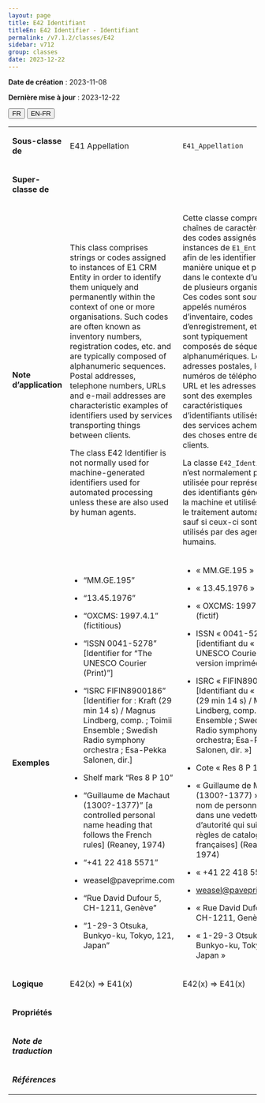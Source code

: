 ```yaml
---
layout: page
title: E42 Identifiant
titleEn: E42 Identifier - Identifiant
permalink: /v7.1.2/classes/E42
sidebar: v712
group: classes
date: 2023-12-22
---
```


**Date de création** : 2023-11-08

**Dernière mise à jour** : 2023-12-22

<div class="lang-buttons">
 <button id="fr" class="activate">FR</button>
 <button id="en-fr">EN-FR</button>
</div>

<table>
<tbody>
<tr>
<td><p><strong>Sous-classe de</strong></p></td>
<td class="en">
<p>E41 Appellation</p>
</td>
<td>
<p><code class="language-plaintext highlighter-rouge">E41_Appellation</code></p>
</td>
</tr>
<tr>
<td><p><strong>Super-classe de</strong></p></td>
<td class="en">
</td>
<td>
</td>
</tr>
<tr>
<td><p><strong>Note d’application</strong></p></td>
<td class="en">
<p>This class comprises strings or codes assigned to instances of E1 CRM Entity in order to identify them uniquely and permanently within the context of one or more organisations. Such codes are often known as inventory numbers, registration codes, etc. and are typically composed of alphanumeric sequences. Postal addresses, telephone numbers, URLs and e-mail addresses are characteristic examples of identifiers used by services transporting things between clients.</p>
<p>The class E42 Identifier is not normally used for machine-generated identifiers used for automated processing unless these are also used by human agents.</p>
</td>
<td>
<p>Cette classe comprend des chaînes de caractères ou des codes assignés à des instances de <code class="language-plaintext highlighter-rouge">E1_Entité_CRM</code> afin de les identifier de manière unique et pérenne dans le contexte d’une ou de plusieurs organisations. Ces codes sont souvent appelés numéros d’inventaire, codes d’enregistrement, etc. et sont typiquement composés de séquences alphanumériques. Les adresses postales, les numéros de téléphone, les URL et les adresses courriel sont des exemples caractéristiques d’identifiants utilisés par des services acheminant des choses entre des clients. </p>
<p>La classe <code class="language-plaintext highlighter-rouge">E42_Identifiant</code> n’est normalement pas utilisée pour représenter des identifiants générés par la machine et utilisés pour le traitement automatisé, sauf si ceux-ci sont aussi utilisés par des agents humains. </p>
</td>
</tr>
<tr>
<td><p><strong>Exemples</strong></p></td>
<td class="en">
<ul>
<li><p>“MM.GE.195”</p>
</li>
<li><p>“13.45.1976”</p>
</li>
<li><p>“OXCMS: 1997.4.1” (fictitious)</p>
</li>
<li><p>“ISSN 0041-5278” [Identifier for “The UNESCO Courier (Print)”]</p>
</li>
<li><p>“ISRC FIFIN8900186” [Identifier for : Kraft (29 min 14 s) / Magnus Lindberg, comp. ; Toimii Ensemble ; Swedish Radio symphony orchestra ; Esa-Pekka Salonen, dir.]</p>
</li>
<li><p>Shelf mark “Res 8 P 10”</p>
</li>
<li><p>“Guillaume de Machaut (1300?-1377)” [a controlled personal name heading that follows the French rules] (Reaney, 1974)</p>
</li>
<li><p>“+41 22 418 5571”</p>
</li>
<li><p>weasel@paveprime.com</p>
</li>
<li><p>“Rue David Dufour 5, CH-1211, Genève”</p>
</li>
<li><p>“1-29-3 Otsuka, Bunkyo-ku, Tokyo, 121, Japan”</p>
</li>
</ul>
</td>
<td>
<ul>
<li><p>« MM.GE.195 »</p>
</li>
<li><p>« 13.45.1976 »</p>
</li>
<li><p>« OXCMS: 1997.4.1 » (fictif)</p>
</li>
<li><p>ISSN « 0041-5278 » [identifiant du « The UNESCO Courier » en version imprimée]</p>
</li>
<li><p>ISRC « FIFIN8900116 »  [Identifiant du « Kraft (29 min 14 s) / Magnus Lindberg, comp.; Toimii Ensemble ; Swedish Radio symphony orchestra; Esa-Pekka Salonen, dir. »]</p>
</li>
<li><p>Cote « Res 8 P 10 »</p>
</li>
<li><p>« Guillaume de Machaut (1300?-1377) » [un nom de personne utilisé dans une vedette d’autorité qui suit les règles de catalogage françaises] (Reaney, 1974)</p>
</li>
<li><p>« +41 22 418 5571 »</p>
</li>
<li><p><a href="mailto:weasel@paveprime.com"><span class="underline">weasel@paveprime.com</span></a></p>
</li>
<li><p>« Rue David Dufour 5, CH-1211, Genève »</p>
</li>
<li><p>« 1-29-3 Otsuka, Bunkyo-ku, Tokyo, 121, Japan »</p>
</li>
</ul>
</td>
</tr>
<tr>
<td><p><strong>Logique</strong></p></td>
<td class="en">
<p>E42(x) ⇒ E41(x)</p>
</td>
<td>
<p>E42(x) ⇒ E41(x)</p>
</td>
</tr>
<tr>
<td><p><strong>Propriétés</strong></p></td>
<td class="en">
</td>
<td>
</td>
</tr>
<tr>
<td><p><strong><em>Note de traduction</em></strong></p></td>
<td colspan="2">
</td>
</tr>
<tr>
<td><p><strong><em>Références</em></strong></p></td>
<td colspan="2">
<p><em></em></p>
</td>
</tr>
</tbody>
</table>
